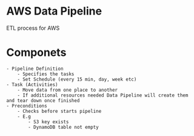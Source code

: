 # AWS Data Pipeline

ETL process for AWS

# Componets
    - Pipeline Definition  
        - Specifies the tasks
        - Set Schedule (every 15 min, day, week etc)
    - Task (Activities)
        - Move data from one place to another
        - If additional resources needed Data Pipeline will create them and tear down once finished
    - Preconditions
        - Checks before starts pipeline
        - E.g
            - S3 key exists
            - DynamoDB table not empty

